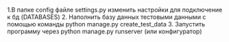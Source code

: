 1.В папке config файле settings.py изменить настройки для подключение к бд (DATABASES)
2. Наполнить базу данных тестовыми данными с помощью команды python manage.py create_test_data
3. Запустить программу через python manage.py runserver (или конфигуратор)
